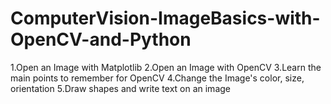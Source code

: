 # ComputerVision-ImageBasics-with-OpenCV-and-Python

1.Open an Image with Matplotlib
2.Open an Image with OpenCV
3.Learn the main points to remember for OpenCV
4.Change the Image's color, size, orientation
5.Draw shapes and write text on an image
